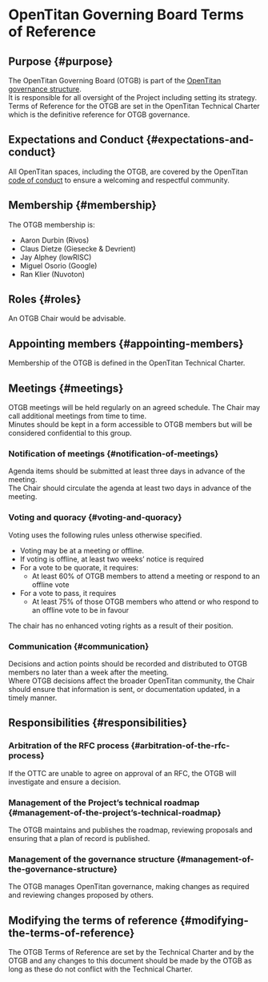 # OpenTitan Governing Board Terms of Reference

## Purpose {#purpose}

The OpenTitan Governing Board (OTGB) is part of the [OpenTitan governance structure](./README.md).  
It is responsible for all oversight of the Project including setting its strategy.  
Terms of Reference for the OTGB are set in the OpenTitan Technical Charter which is the definitive reference for OTGB governance.

## Expectations and Conduct {#expectations-and-conduct}

All OpenTitan spaces, including the OTGB, are covered by the OpenTitan [code of conduct](./doc/project_governance/code-of-conduct/) to ensure a welcoming and respectful community.

## Membership {#membership}

The OTGB membership is:

* Aaron Durbin (Rivos)  
* Claus Dietze (Giesecke & Devrient)  
* Jay Alphey (lowRISC)  
* Miguel Osorio (Google)
* Ran Klier (Nuvoton)  

## Roles {#roles}

An OTGB Chair would be advisable.  

## Appointing members {#appointing-members}

Membership of the OTGB is defined in the OpenTitan Technical Charter.

## Meetings {#meetings}

OTGB meetings will be held regularly on an agreed schedule. 
The Chair may call additional meetings from time to time.  
Minutes should be kept in a form accessible to OTGB members but will be considered confidential to this group.

### Notification of meetings {#notification-of-meetings}

Agenda items should be submitted at least three days in advance of the meeting.  
The Chair should circulate the agenda at least two days in advance of the meeting.

### Voting and quoracy {#voting-and-quoracy}

Voting uses the following rules unless otherwise specified.

* Voting may be at a meeting or offline.    
* If voting is offline, at least two weeks’ notice is required  
* For a vote to be quorate, it requires:  
  * At least 60% of OTGB members to attend a meeting or respond  to an offline vote  
* For a vote to pass, it requires  
  * At least 75% of those OTGB members who attend or who respond to an offline vote to be in favour

The chair has no enhanced voting rights as a result of their position.

### Communication {#communication}

Decisions and action points should be recorded and distributed to OTGB members no later than a week after the meeting.  
Where OTGB decisions affect the broader OpenTitan community, the Chair should ensure that information is sent, or documentation updated, in a timely manner.

## Responsibilities {#responsibilities}

### Arbitration of the RFC process {#arbitration-of-the-rfc-process}

If the OTTC are unable to agree on approval of an RFC, the OTGB will investigate and ensure a decision.

### Management of the Project’s technical roadmap {#management-of-the-project’s-technical-roadmap}

The OTGB maintains and publishes the roadmap, reviewing proposals and ensuring that a plan of record is published.

### Management of the governance structure {#management-of-the-governance-structure}

The OTGB manages OpenTitan governance, making changes as required and reviewing changes proposed by others.

## Modifying the terms of reference {#modifying-the-terms-of-reference}

The OTGB Terms of Reference are set by the Technical Charter and by the OTGB and any changes to this document should be made by the OTGB as long as these do not conflict with the Technical Charter.  
